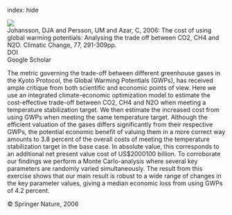 index: hide

<div class="Citation">
    <div class="Citation-thumb CitationThumb-linked"  data-href="https://doi.org/10.1007/s10584-006-9054-1">
      <img src="https://static.claimspace.cloud/climate-study-static/refs/thumbs/8/Johansson_et_al_2006-thumb.png" />
    </div>

  <div class="Citation-body">
    <div class="Citation-text">Johansson, DJA and Persson, UM and Azar, C, 2006: The cost of using global warming potentials: Analysing the trade off between CO2, CH4 and N2O. <span class="Article-journal">Climatic Change, </span><span class="Article-volume">77, </span>291-309pp.</div>
    <div class="Citation-links">
      <div class="CitationLink" data-href="https://doi.org/10.1007/s10584-006-9054-1">
        <div class="CitationLink-icon CitationLink-Doi"></div>
        <div class="CitationLink-text">DOI</div>
      </div>
      <div class="CitationLink" data-href="https://scholar.google.com/scholar?q=10.1007/s10584-006-9054-1">
        <div class="CitationLink-icon CitationLink-Scholar"></div>
        <div class="CitationLink-text">Google Scholar</div>
      </div>
    </div>
  </div>
</div>

The metric governing the trade-off between different greenhouse gases in the Kyoto Protocol, the Global Warming Potentials (GWPs), has received ample critique from both scientific and economic points of view. Here we use an integrated climate-economic optimization model to estimate the cost-effective trade-off between CO2, CH4 and N2O when meeting a temperature stabilization target. We then estimate the increased cost from using GWPs when meeting the same temperature target. Although the efficient valuation of the gases differs significantly from their respective GWPs, the potential economic benefit of valuing them in a more correct way amounts to 3.8 percent of the overall costs of meeting the temperature stabilization target in the base case. In absolute value, this corresponds to an additional net present value cost of US$2000100 billion. To corroborate our findings we perform a Monte Carlo-analysis where several key parameters are randomly varied simultaneously. The result from this exercise shows that our main result is robust to a wide range of changes in the key parameter values, giving a median economic loss from using GWPs of 4.2 percent.

<div class="Citation-copy">
&copy; Springer Nature, 2006
</div>